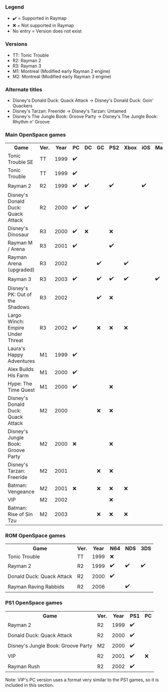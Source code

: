 ### Legend
* ✔️ = Supported in Raymap
* ❌ = Not supported in Raymap
* No entry = Version does not exist

### Versions
* TT: Tonic Trouble
* R2: Rayman 2
* R3: Rayman 3
* M1: Montreal (Modified early Rayman 2 engine)
* M2: Montreal (Modified early Rayman 3 engine)

### Alternate titles
* Disney's Donald Duck: Quack Attack -> Disney's Donald Duck: Goin' Quackers
* Disney's Tarzan: Freeride -> Disney's Tarzan: Untamed
* Disney's The Jungle Book: Groove Party -> Disney's The Jungle Book: Rhythm n' Groove

### Main OpenSpace games
<table class="tg">
  <tr>
    <th class="tg-yw4l"><b>Game</b></th>
    <th class="tg-yw4l"><b>Ver.</b></th>
    <th class="tg-yw4l"><b>Year</b></th>
    <th class="tg-yw4l"><b>PC</b></th>
    <th class="tg-yw4l"><b>DC</b></th>
    <th class="tg-yw4l"><b>GC</b></th>
    <th class="tg-yw4l"><b>PS2</b></th>
    <th class="tg-yw4l"><b>Xbox</b></th>
    <th class="tg-yw4l"><b>iOS</b></th>
    <th class="tg-yw4l"><b>Mac</b></th>
    <th class="tg-yw4l"><b>X360</b></th>
    <th class="tg-yw4l"><b>PS3</b></th>
  </tr>
  <tr>
    <td class="tg-yw4l">Tonic Trouble SE</td>
    <td class="tg-yw4l">TT</td>
    <td class="tg-yw4l">1999</td>
    <td class="tg-yw4l">✔️</td>
    <td class="tg-yw4l"></td>
    <td class="tg-yw4l"></td>
    <td class="tg-yw4l"></td>
    <td class="tg-yw4l"></td>
    <td class="tg-yw4l"></td>
    <td class="tg-yw4l"></td>
    <td class="tg-yw4l"></td>
    <td class="tg-yw4l"></td>
  </tr>
  <tr>
    <td class="tg-yw4l">Tonic Trouble</td>
    <td class="tg-yw4l">TT</td>
    <td class="tg-yw4l">1999</td>
    <td class="tg-yw4l">✔️</td>
    <td class="tg-yw4l"></td>
    <td class="tg-yw4l"></td>
    <td class="tg-yw4l"></td>
    <td class="tg-yw4l"></td>
    <td class="tg-yw4l"></td>
    <td class="tg-yw4l"></td>
    <td class="tg-yw4l"></td>
    <td class="tg-yw4l"></td>
  </tr>
  <tr>
    <td class="tg-yw4l">Rayman 2</td>
    <td class="tg-yw4l">R2</td>
    <td class="tg-yw4l">1999</td>
    <td class="tg-yw4l">✔️</td>
    <td class="tg-yw4l">✔️</td>
    <td class="tg-yw4l"></td>
    <td class="tg-yw4l">✔️</td>
    <td class="tg-yw4l"></td>
    <td class="tg-yw4l">✔️</td>
    <td class="tg-yw4l"></td>
    <td class="tg-yw4l"></td>
    <td class="tg-yw4l"></td>
  </tr>
  <tr>
    <td class="tg-yw4l">Disney's Donald Duck: Quack Attack</td>
    <td class="tg-yw4l">R2</td>
    <td class="tg-yw4l">2000</td>
    <td class="tg-yw4l">✔️</td>
    <td class="tg-yw4l">✔️</td>
    <td class="tg-yw4l"></td>
    <td class="tg-yw4l"></td>
    <td class="tg-yw4l"></td>
    <td class="tg-yw4l"></td>
    <td class="tg-yw4l"></td>
    <td class="tg-yw4l"></td>
    <td class="tg-yw4l"></td>
  </tr>
  <tr>
    <td class="tg-yw4l">Disney's Dinosaur</td>
    <td class="tg-yw4l">R3</td>
    <td class="tg-yw4l">2000</td>
    <td class="tg-yw4l">✔️</td>
    <td class="tg-yw4l">❌</td>
    <td class="tg-yw4l"></td>
    <td class="tg-yw4l">❌</td>
    <td class="tg-yw4l"></td>
    <td class="tg-yw4l"></td>
    <td class="tg-yw4l"></td>
    <td class="tg-yw4l"></td>
    <td class="tg-yw4l"></td>
  </tr>
  <tr>
    <td class="tg-yw4l">Rayman M / Arena</td>
    <td class="tg-yw4l">R3</td>
    <td class="tg-yw4l">2001</td>
    <td class="tg-yw4l">✔️</td>
    <td class="tg-yw4l"></td>
    <td class="tg-yw4l"></td>
    <td class="tg-yw4l">✔️</td>
    <td class="tg-yw4l"></td>
    <td class="tg-yw4l"></td>
    <td class="tg-yw4l"></td>
    <td class="tg-yw4l"></td>
    <td class="tg-yw4l"></td>
  </tr>
  <tr>
    <td class="tg-yw4l">Rayman Arena (upgraded)</td>
    <td class="tg-yw4l">R3</td>
    <td class="tg-yw4l">2002</td>
    <td class="tg-yw4l"></td>
    <td class="tg-yw4l"></td>
    <td class="tg-yw4l">✔️</td>
    <td class="tg-yw4l"></td>
    <td class="tg-yw4l">✔️</td>
    <td class="tg-yw4l"></td>
    <td class="tg-yw4l"></td>
    <td class="tg-yw4l"></td>
    <td class="tg-yw4l"></td>
  </tr>
  <tr>
    <td class="tg-yw4l">Rayman 3</td>
    <td class="tg-yw4l">R3</td>
    <td class="tg-yw4l">2003</td>
    <td class="tg-yw4l">✔️</td>
    <td class="tg-yw4l"></td>
    <td class="tg-yw4l">✔️</td>
    <td class="tg-yw4l">✔️</td>
    <td class="tg-yw4l">✔️</td>
    <td class="tg-yw4l"></td>
    <td class="tg-yw4l">✔️</td>
    <td class="tg-yw4l">✔️</td>
    <td class="tg-yw4l">✔️</td>
  </tr>
  <tr>
    <td class="tg-yw4l">Disney's PK: Out of the Shadows</td>
    <td class="tg-yw4l">R3</td>
    <td class="tg-yw4l">2002</td>
    <td class="tg-yw4l"></td>
    <td class="tg-yw4l"></td>
    <td class="tg-yw4l">✔️</td>
    <td class="tg-yw4l">❌</td>
    <td class="tg-yw4l"></td>
    <td class="tg-yw4l"></td>
    <td class="tg-yw4l"></td>
    <td class="tg-yw4l"></td>
    <td class="tg-yw4l"></td>
  </tr>
  <tr>
    <td class="tg-yw4l">Largo Winch: Empire Under Threat</td>
    <td class="tg-yw4l">R3</td>
    <td class="tg-yw4l">2002</td>
    <td class="tg-yw4l">✔️</td>
    <td class="tg-yw4l"></td>
    <td class="tg-yw4l">❌</td>
    <td class="tg-yw4l">❌</td>
    <td class="tg-yw4l">❌</td>
    <td class="tg-yw4l"></td>
    <td class="tg-yw4l"></td>
    <td class="tg-yw4l"></td>
    <td class="tg-yw4l"></td>
  </tr>
  <tr>
    <td class="tg-yw4l">Laura's Happy Adventures</td>
    <td class="tg-yw4l">M1</td>
    <td class="tg-yw4l">1999</td>
    <td class="tg-yw4l">✔️</td>
    <td class="tg-yw4l"></td>
    <td class="tg-yw4l"></td>
    <td class="tg-yw4l"></td>
    <td class="tg-yw4l"></td>
    <td class="tg-yw4l"></td>
    <td class="tg-yw4l"></td>
    <td class="tg-yw4l"></td>
    <td class="tg-yw4l"></td>
  </tr>
  <tr>
    <td class="tg-yw4l">Alex Builds His Farm</td>
    <td class="tg-yw4l">M1</td>
    <td class="tg-yw4l">2000</td>
    <td class="tg-yw4l">✔️</td>
    <td class="tg-yw4l"></td>
    <td class="tg-yw4l"></td>
    <td class="tg-yw4l"></td>
    <td class="tg-yw4l"></td>
    <td class="tg-yw4l"></td>
    <td class="tg-yw4l"></td>
    <td class="tg-yw4l"></td>
    <td class="tg-yw4l"></td>
  </tr>
  <tr>
    <td class="tg-yw4l">Hype: The Time Quest</td>
    <td class="tg-yw4l">M1</td>
    <td class="tg-yw4l">2000</td>
    <td class="tg-yw4l">✔️</td>
    <td class="tg-yw4l"></td>
    <td class="tg-yw4l"></td>
    <td class="tg-yw4l">❌</td>
    <td class="tg-yw4l"></td>
    <td class="tg-yw4l"></td>
    <td class="tg-yw4l"></td>
    <td class="tg-yw4l"></td>
    <td class="tg-yw4l"></td>
  </tr>
  <tr>
    <td class="tg-yw4l">Disney's Donald Duck: Quack Attack</td>
    <td class="tg-yw4l">M2</td>
    <td class="tg-yw4l">2000</td>
    <td class="tg-yw4l"></td>
    <td class="tg-yw4l"></td>
    <td class="tg-yw4l">❌</td>
    <td class="tg-yw4l">❌</td>
    <td class="tg-yw4l"></td>
    <td class="tg-yw4l"></td>
    <td class="tg-yw4l"></td>
    <td class="tg-yw4l"></td>
    <td class="tg-yw4l"></td>
  </tr>
  <tr>
    <td class="tg-yw4l">Disney's Jungle Book: Groove Party</td>
    <td class="tg-yw4l">M2</td>
    <td class="tg-yw4l">2000</td>
    <td class="tg-yw4l">❌</td>
    <td class="tg-yw4l"></td>
    <td class="tg-yw4l"></td>
    <td class="tg-yw4l">❌</td>
    <td class="tg-yw4l"></td>
    <td class="tg-yw4l"></td>
    <td class="tg-yw4l"></td>
    <td class="tg-yw4l"></td>
    <td class="tg-yw4l"></td>
  </tr>
  <tr>
    <td class="tg-yw4l">Disney's Tarzan: Freeride</td>
    <td class="tg-yw4l">M2</td>
    <td class="tg-yw4l">2001</td>
    <td class="tg-yw4l"></td>
    <td class="tg-yw4l"></td>
    <td class="tg-yw4l">❌</td>
    <td class="tg-yw4l">❌</td>
    <td class="tg-yw4l"></td>
    <td class="tg-yw4l"></td>
    <td class="tg-yw4l"></td>
    <td class="tg-yw4l"></td>
    <td class="tg-yw4l"></td>
  </tr>
  <tr>
    <td class="tg-yw4l">Batman: Vengeance</td>
    <td class="tg-yw4l">M2</td>
    <td class="tg-yw4l">2001</td>
    <td class="tg-yw4l">❌</td>
    <td class="tg-yw4l"></td>
    <td class="tg-yw4l">❌</td>
    <td class="tg-yw4l">❌</td>
    <td class="tg-yw4l">❌</td>
    <td class="tg-yw4l"></td>
    <td class="tg-yw4l"></td>
    <td class="tg-yw4l"></td>
    <td class="tg-yw4l"></td>
  </tr>
  <tr>
    <td class="tg-yw4l">VIP</td>
    <td class="tg-yw4l">M2</td>
    <td class="tg-yw4l">2002</td>
    <td class="tg-yw4l"></td>
    <td class="tg-yw4l"></td>
    <td class="tg-yw4l"></td>
    <td class="tg-yw4l">❌</td>
    <td class="tg-yw4l"></td>
    <td class="tg-yw4l"></td>
    <td class="tg-yw4l"></td>
    <td class="tg-yw4l"></td>
    <td class="tg-yw4l"></td>
  </tr>
  <tr>
    <td class="tg-yw4l">Batman: Rise of Sin Tzu</td>
    <td class="tg-yw4l">M2</td>
    <td class="tg-yw4l">2003</td>
    <td class="tg-yw4l"></td>
    <td class="tg-yw4l"></td>
    <td class="tg-yw4l">❌</td>
    <td class="tg-yw4l">❌</td>
    <td class="tg-yw4l">❌</td>
    <td class="tg-yw4l"></td>
    <td class="tg-yw4l"></td>
    <td class="tg-yw4l"></td>
    <td class="tg-yw4l"></td>
  </tr>
</table>

### ROM OpenSpace games
<table class="tg">
  <tr>
    <th class="tg-yw4l"><b>Game</b></th>
    <th class="tg-yw4l"><b>Ver.</b></th>
    <th class="tg-yw4l"><b>Year</b></th>
    <th class="tg-yw4l"><b>N64</b></th>
    <th class="tg-yw4l"><b>NDS</b></th>
    <th class="tg-yw4l"><b>3DS</b></th>
  </tr>
  <tr>
    <td class="tg-yw4l">Tonic Trouble</td>
    <td class="tg-yw4l">TT</td>
    <td class="tg-yw4l">1999</td>
    <td class="tg-yw4l">❌</td>
    <td class="tg-yw4l"></td>
    <td class="tg-yw4l"></td>
  </tr>
  <tr>
    <td class="tg-yw4l">Rayman 2</td>
    <td class="tg-yw4l">R2</td>
    <td class="tg-yw4l">1999</td>
    <td class="tg-yw4l">✔️</td>
    <td class="tg-yw4l">✔️</td>
    <td class="tg-yw4l">✔️</td>
  </tr>
  <tr>
    <td class="tg-yw4l">Donald Duck: Quack Attack</td>
    <td class="tg-yw4l">R2</td>
    <td class="tg-yw4l">2000</td>
    <td class="tg-yw4l">✔️</td>
    <td class="tg-yw4l"></td>
    <td class="tg-yw4l"></td>
  </tr>
  <tr>
    <td class="tg-yw4l">Rayman Raving Rabbids</td>
    <td class="tg-yw4l">R2</td>
    <td class="tg-yw4l">2006</td>
    <td class="tg-yw4l"></td>
    <td class="tg-yw4l">✔️</td>
    <td class="tg-yw4l"></td>
  </tr>
</table>

### PS1 OpenSpace games
<table class="tg">
  <tr>
    <th class="tg-yw4l"><b>Game</b></th>
    <th class="tg-yw4l"><b>Ver.</b></th>
    <th class="tg-yw4l"><b>Year</b></th>
    <th class="tg-yw4l"><b>PS1</b></th>
    <th class="tg-yw4l"><b>PC</b></th>
  </tr>
  <tr>
    <td class="tg-yw4l">Rayman 2</td>
    <td class="tg-yw4l">R2</td>
    <td class="tg-yw4l">1999</td>
    <td class="tg-yw4l">✔️</td>
    <td class="tg-yw4l"></td>
  </tr>
  <tr>
    <td class="tg-yw4l">Donald Duck: Quack Attack</td>
    <td class="tg-yw4l">R2</td>
    <td class="tg-yw4l">2000</td>
    <td class="tg-yw4l">✔️</td>
    <td class="tg-yw4l"></td>
  </tr>
  <tr>
    <td class="tg-yw4l">Disney's Jungle Book: Groove Party</td>
    <td class="tg-yw4l">M2</td>
    <td class="tg-yw4l">2000</td>
    <td class="tg-yw4l">✔️</td>
    <td class="tg-yw4l"></td>
  </tr>
  <tr>
    <td class="tg-yw4l">VIP</td>
    <td class="tg-yw4l">R2</td>
    <td class="tg-yw4l">2001</td>
    <td class="tg-yw4l">✔️</td>
    <td class="tg-yw4l">❌</td>
  </tr>
  <tr>
    <td class="tg-yw4l">Rayman Rush</td>
    <td class="tg-yw4l">R2</td>
    <td class="tg-yw4l">2002</td>
    <td class="tg-yw4l">✔️</td>
    <td class="tg-yw4l"></td>
  </tr>
  <tr>
</table>
Note: VIP's PC version uses a format very similar to the PS1 games, so it is included in this section.
